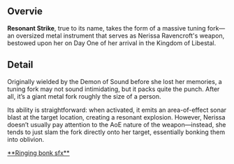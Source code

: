 <!-- title: Resonant Strike -->
<!-- quote: There I made a loud noise, now they'll be able to find us -->
<!-- chapter: 0 -->
<!-- images: (Nerissa's first time wielding Resonant Strike), (Resonant Strike viewed from the inventory), (Resonant Strike's ability activated) -->
<!-- model: true -->

## Overvie

**Resonant Strike**, true to its name, takes the form of a massive tuning fork—an oversized metal instrument that serves as Nerissa Ravencroft's weapon, bestowed upon her on Day One of her arrival in the Kingdom of Libestal.

## Detail

Originally wielded by the Demon of Sound before she lost her memories, a tuning fork may not sound intimidating, but it packs quite the punch. After all, it’s a giant metal fork roughly the size of a person.

Its ability is straightforward: when activated, it emits an area-of-effect sonar blast at the target location, creating a resonant explosion. However, Nerissa doesn’t usually pay attention to the AoE nature of the weapon—instead, she tends to just slam the fork directly onto her target, essentially bonking them into oblivion.

[\*\*Ringing bonk sfx\*\*](#embed:https://www.youtube.com/live/DDwNcYCtAXw?feature=shared&t=1628)
